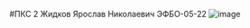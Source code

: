 #ПКС 2 Жидков Ярослав Николаевич ЭФБО-05-22
![image](https://github.com/user-attachments/assets/be7c8ee2-0cd8-4978-bf0b-547d72deb170)
